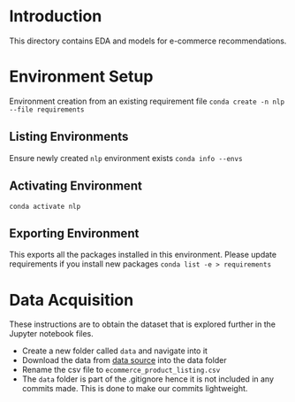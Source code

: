 # Introduction

This directory contains EDA and models for e-commerce recommendations.

# Environment Setup

Environment creation from an existing requirement file
`conda create -n nlp --file requirements`

## Listing Environments
Ensure newly created `nlp` environment exists
`conda info --envs`

## Activating Environment
`conda activate nlp`

## Exporting Environment
This exports all the packages installed in this environment. Please update
requirements if you install new packages
`conda list -e > requirements`

# Data Acquisition
These instructions are to obtain the dataset that is explored further in the Jupyter notebook files.
- Create a new folder called `data` and navigate into it
- Download the data from [data source](https://www.kaggle.com/cclark/product-item-data/download) into the data folder
- Rename the csv file to `ecommerce_product_listing.csv`
- The `data` folder is part of the .gitignore hence it is not included in any commits made. This is done to make our commits lightweight.
